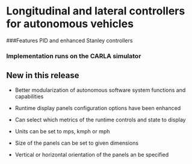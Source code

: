 
# Longitudinal and lateral controllers for autonomous vehicles

###Features PID and enhanced Stanley controllers
### Implementation runs on the CARLA simulator


## New in this release

- Better modularization of autonomous software system functions and capabilities

* Runtime display panels configuration options have been enhanced

* Can select which metrics of the runtime controls and state to display

* Units can be set to mps, kmph or mph

* Size of the panels can be set to given dimensions

* Vertical or horizontal orientation of the panels an be specified

